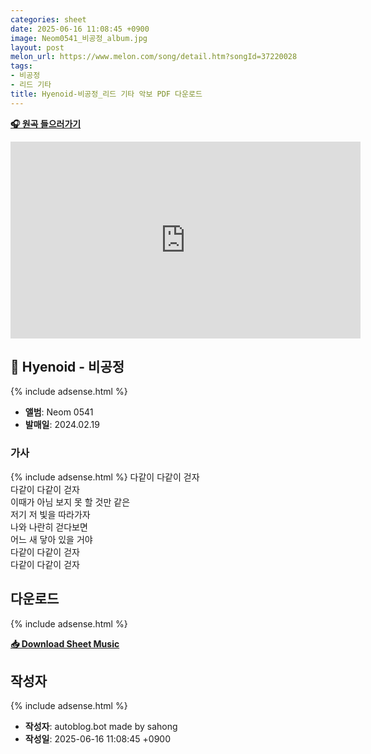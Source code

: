 ```yaml
---
categories: sheet
date: 2025-06-16 11:08:45 +0900
image: Neom0541_비공정_album.jpg
layout: post
melon_url: https://www.melon.com/song/detail.htm?songId=37220028
tags:
- 비공정
- 리드 기타
title: Hyenoid-비공정_리드 기타 악보 PDF 다운로드
---
```


<p><a href="https://www.melon.com/song/detail.htm?songId=37220028" target="_blank"><strong>🎧 원곡 들으러가기</strong></a></p>
<iframe width="560" height="315" src="https://www.youtube.com/embed/SaSYTKDUwcc" frameborder="0" allowfullscreen></iframe>

## 🎵 Hyenoid - 비공정

{% include adsense.html %}

- **앨범**: Neom 0541  
- **발매일**: 2024.02.19  

### 가사

{% include adsense.html %}
다같이 다같이 걷자  
다같이 다같이 걷자  
이때가 아님 보지 못 할 것만 같은  
저기 저 빛을 따라가자  
나와 나란히 걷다보면  
어느 새 닿아 있을 거야  
다같이 다같이 걷자  
다같이 다같이 걷자  



## 다운로드

{% include adsense.html %}

<p><a href="https://drive.google.com/file/d/1mBk7Gma8f_UUsCINPjqWt6g8OAnp99rP/view?usp=drive_link" download><strong>📥 Download Sheet Music</strong></a></p>

## 작성자 

{% include adsense.html %}
- **작성자**: autoblog.bot made by sahong
- **작성일**: 2025-06-16 11:08:45 +0900